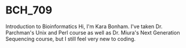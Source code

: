 # BCH_709
Introduction to Bioinformatics
Hi, I'm Kara Bonham. I've taken Dr. Parchman's Unix and Perl course as well as Dr. Miura's Next Generation Sequencing course, but I still feel very new to coding.
